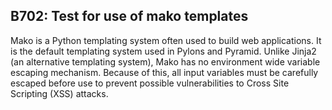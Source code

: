 B702: Test for use of mako templates
------------------------------------

Mako is a Python templating system often used to build web applications.
It is the default templating system used in Pylons and Pyramid. Unlike
Jinja2 (an alternative templating system), Mako has no environment wide
variable escaping mechanism. Because of this, all input variables must
be carefully escaped before use to prevent possible vulnerabilities to
Cross Site Scripting (XSS) attacks.
